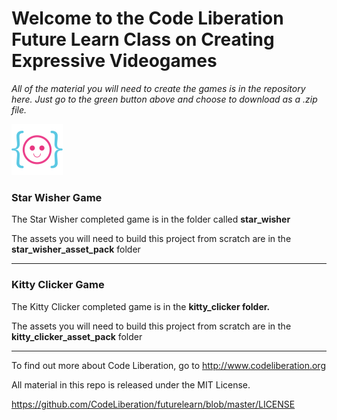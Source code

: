 

# Welcome to the Code Liberation Future Learn Class on Creating Expressive Videogames 

*All of the material you will need to create the games is in the repository here. Just go to the green button above and choose to download as a .zip file.*  

![logo](https://github.com/CodeLiberation/codeliberation.github.io/blob/master/favicon.png)

### Star Wisher Game 

The Star Wisher completed game is in the folder called **star_wisher**

The assets you will need to build this project from scratch are in the  **star_wisher_asset_pack** folder

---

### Kitty Clicker Game

The Kitty Clicker completed game is in the **kitty_clicker folder.** 

The assets you will need to build this project from scratch are in the **kitty_clicker_asset_pack** folder 



---

To find out more about Code Liberation, go to http://www.codeliberation.org

All material in this repo is released under the MIT License. 

https://github.com/CodeLiberation/futurelearn/blob/master/LICENSE


